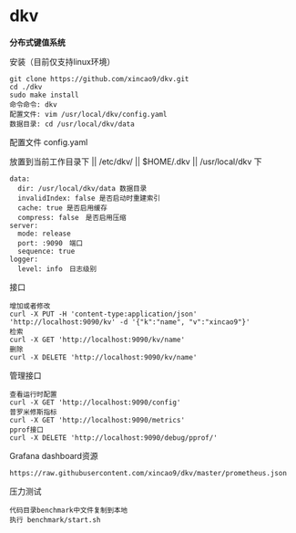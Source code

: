 # dkv

**分布式键值系统**

安装（目前仅支持linux环境）

```
git clone https://github.com/xincao9/dkv.git
cd ./dkv
sudo make install
命令命令: dkv
配置文件: vim /usr/local/dkv/config.yaml
数据目录: cd /usr/local/dkv/data
```

配置文件 config.yaml

放置到当前工作目录下 || /etc/dkv/ || $HOME/.dkv || /usr/local/dkv 下

```
data:
  dir: /usr/local/dkv/data 数据目录
  invalidIndex: false 是否启动时重建索引
  cache: true 是否启用缓存
  compress: false　是否启用压缩
server:
  mode: release
  port: :9090　端口
  sequence: true
logger:
  level: info　日志级别
```

接口

```
增加或者修改
curl -X PUT -H 'content-type:application/json' 'http://localhost:9090/kv' -d '{"k":"name", "v":"xincao9"}'
检索
curl -X GET 'http://localhost:9090/kv/name'
删除
curl -X DELETE 'http://localhost:9090/kv/name'
```

管理接口

```
查看运行时配置
curl -X GET 'http://localhost:9090/config'
普罗米修斯指标
curl -X GET 'http://localhost:9090/metrics'
pprof接口
curl -X DELETE 'http://localhost:9090/debug/pprof/'
```

Grafana dashboard资源

```
https://raw.githubusercontent.com/xincao9/dkv/master/prometheus.json
```

压力测试

```
代码目录benchmark中文件复制到本地
执行 benchmark/start.sh
```
